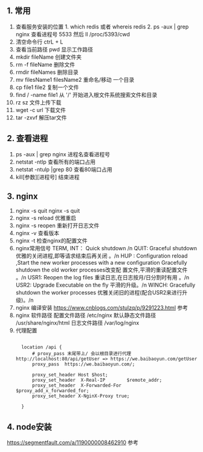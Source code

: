 ## 1. 常用
  1. 查看服务安装的位置
    1. which redis 或者 whereis redis
    2. ps -aux | grep nginx 查看进程号 5533 然后 ll /proc/5393/cwd  
  2. 清空命令行 
    ctrL + L
  3. 查看当前路径
    pwd 显示工作路径 
  4. mkdir fileName 创建文件夹
  5. rm -f fileName 删除文件
  6. rmdir fileNames 删除目录
  7. mv filesName1 filesName2 重命名/移动 一个目录 
  8. cp file1 file2 复制一个文件
  9. find / -name file1 从 '/' 开始进入根文件系统搜索文件和目录
  10. rz  sz 文件上传下载
  11. wget -c url 下载文件
  12. tar -zxvf 解压tar文件

## 2. 查看进程
  1. ps -aux | grep nginx 进程名查看进程号
  2. netstat -ntlp 查看所有的端口占用
  3. netstat -ntulp |grep 80 查看80端口占用
  4.  kill[参数][进程号] 结束进程 
## 3. nginx
  1. nginx -s quit nginx -s quit 
  2. nginx -s reload     优雅重启
  3. nginx -s reopen     重新打开日志文件
  4. nginx -v            查看版本
  5. nginx -t            检查nginx的配置文件
  6. nginx常用信号
    TERM, INT：	Quick shutdown /n
    QUIT:	Graceful shutdown 优雅的关闭进程,即等请求结束后再关闭 。/n
    HUP :	Configuration reload ,Start the new worker processes with a new configuration Gracefully shutdown the old worker processes改变配     置文件,平滑的重读配置文件 。/n
    USR1:	Reopen the log files 重读日志,在日志按月/日分割时有用 。/n
    USR2:	Upgrade Executable on the fly 平滑的升级。/n
    WINCH:	Gracefully shutdown the worker processes 优雅关闭旧的进程(配合USR2来进行升级)。/n
  7. nginx 编译安装
    https://www.cnblogs.com/stulzq/p/9291223.html 参考
  8. nginx 软件路径
    配置文件路径 /etc/nginx
    默认静态文件路径 /usr/share/nginx/html
    日志文件路径 /var/log/nginx
  9. 代理配置
      ```
        
        location /api {
            # proxy_pass 末尾带上/ 会以根目录进行代理 http://localhost:80/api/getUser => https://we.baibaoyun.com/getUser
            proxy_pass  https://we.baibaoyun.com/;

            proxy_set_header Host $host;
            proxy_set_header  X-Real-IP        $remote_addr;
            proxy_set_header  X-Forwarded-For  $proxy_add_x_forwarded_for;
            proxy_set_header X-NginX-Proxy true;

        }

      ```
  ## 4. node安装
  https://segmentfault.com/a/1190000008462910 参考
